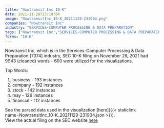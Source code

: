 ```yaml
---
title: "Nowtransit Inc 10-K"
date: 2021-11-29T23:19:04
image: "NowtransitInc_10-K_20211129-231904.png"
companies: "Nowtransit Inc"
industry: "SERVICES-COMPUTER PROCESSING & DATA PREPARATION"
tags: ["Nowtransit Inc","SERVICES-COMPUTER PROCESSING & DATA PREPARATION","11-26-2021","10-K"]
forms: "10-K"
---
```

Nowtransit Inc, which is in the Services-Computer Processing & Data Preparation [7374] industry, SEC 10-K filing on November 26, 2021 had 9943 (cleaned) words - 600 were utilized for the visualizations.

Top Words:
1. business - 193 instances
2. company - 192 instances
3. stock - 142 instances
4. may - 126 instances
5. financial - 112 instances


See the parsed data used in the visualization [here]({{< staticlink name=NowtransitInc_10-K_20211129-231904.json >}}).  
View the actual filing on the SEC website [here](https://www.sec.gov/Archives/edgar/data/1784440/0001185185-21-001761.txt)